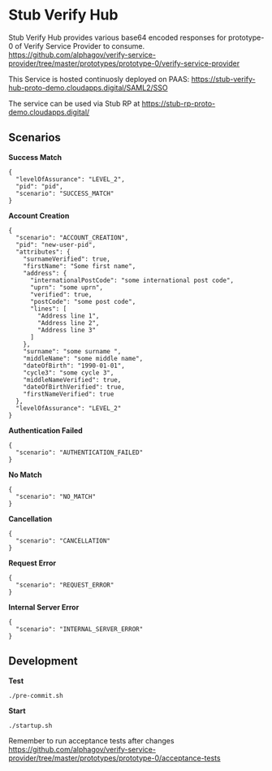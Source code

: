 Stub Verify Hub
===============

Stub Verify Hub provides various base64 encoded responses for prototype-0 of Verify Service Provider to consume.
https://github.com/alphagov/verify-service-provider/tree/master/prototypes/prototype-0/verify-service-provider

This Service is hosted continuosly deployed on PAAS:
https://stub-verify-hub-proto-demo.cloudapps.digital/SAML2/SSO

The service can be used via Stub RP at https://stub-rp-proto-demo.cloudapps.digital/



Scenarios
---------

__Success Match__
```
{
  "levelOfAssurance": "LEVEL_2",
  "pid": "pid",
  "scenario": "SUCCESS_MATCH"
}
```

__Account Creation__
```
{
  "scenario": "ACCOUNT_CREATION",
  "pid": "new-user-pid",
  "attributes": {
    "surnameVerified": true,
    "firstName": "Some first name",
    "address": {
      "internationalPostCode": "some international post code",
      "uprn": "some uprn",
      "verified": true,
      "postCode": "some post code",
      "lines": [
        "Address line 1",
        "Address line 2",
        "Address line 3"
      ]
    },
    "surname": "some surname ",
    "middleName": "some middle name",
    "dateOfBirth": "1990-01-01",
    "cycle3": "some cycle 3",
    "middleNameVerified": true,
    "dateOfBirthVerified": true,
    "firstNameVerified": true
  },
  "levelOfAssurance": "LEVEL_2"
}
```

__Authentication Failed__
```
{
  "scenario": "AUTHENTICATION_FAILED"
}
```

__No Match__
```
{
  "scenario": "NO_MATCH"
}
```

__Cancellation__
```
{
  "scenario": "CANCELLATION"
}
```

__Request Error__
```
{
  "scenario": "REQUEST_ERROR"
}
```

__Internal Server Error__
```
{
  "scenario": "INTERNAL_SERVER_ERROR"
}
```


Development
-----------

__Test__
```
./pre-commit.sh
```

__Start__
```
./startup.sh
```

Remember to run acceptance tests after changes https://github.com/alphagov/verify-service-provider/tree/master/prototypes/prototype-0/acceptance-tests
